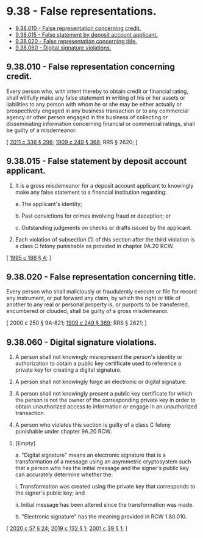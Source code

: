 # 9.38 - False representations.
* [9.38.010 - False representation concerning credit.](#938010---false-representation-concerning-credit)
* [9.38.015 - False statement by deposit account applicant.](#938015---false-statement-by-deposit-account-applicant)
* [9.38.020 - False representation concerning title.](#938020---false-representation-concerning-title)
* [9.38.060 - Digital signature violations.](#938060---digital-signature-violations)
## 9.38.010 - False representation concerning credit.
Every person who, with intent thereby to obtain credit or financial rating, shall willfully make any false statement in writing of his or her assets or liabilities to any person with whom he or she may be either actually or prospectively engaged in any business transaction or to any commercial agency or other person engaged in the business of collecting or disseminating information concerning financial or commercial ratings, shall be guilty of a misdemeanor.

\[ [2011 c 336 § 296](http://lawfilesext.leg.wa.gov/biennium/2011-12/Pdf/Bills/Session%20Laws/Senate/5045.SL.pdf?cite=2011%20c%20336%20§%20296); [1909 c 249 § 368](http://leg.wa.gov/CodeReviser/documents/sessionlaw/1909c249.pdf?cite=1909%20c%20249%20§%20368); RRS § 2620; \]

## 9.38.015 - False statement by deposit account applicant.
1. It is a gross misdemeanor for a deposit account applicant to knowingly make any false statement to a financial institution regarding:

   a. The applicant's identity;

   b. Past convictions for crimes involving fraud or deception; or

   c. Outstanding judgments on checks or drafts issued by the applicant.

2. Each violation of subsection (1) of this section after the third violation is a class C felony punishable as provided in chapter 9A.20 RCW.

\[ [1995 c 186 § 4](http://lawfilesext.leg.wa.gov/biennium/1995-96/Pdf/Bills/Session%20Laws/House/1603.SL.pdf?cite=1995%20c%20186%20§%204); \]

## 9.38.020 - False representation concerning title.
Every person who shall maliciously or fraudulently execute or file for record any instrument, or put forward any claim, by which the right or title of another to any real or personal property is, or purports to be transferred, encumbered or clouded, shall be guilty of a gross misdemeanor.

\[ 2000 c 250 § 9A-821; [1909 c 249 § 369](http://leg.wa.gov/CodeReviser/documents/sessionlaw/1909c249.pdf?cite=1909%20c%20249%20§%20369); RRS § 2621; \]

## 9.38.060 - Digital signature violations.
1. A person shall not knowingly misrepresent the person's identity or authorization to obtain a public key certificate used to reference a private key for creating a digital signature.

2. A person shall not knowingly forge an electronic or digital signature.

3. A person shall not knowingly present a public key certificate for which the person is not the owner of the corresponding private key in order to obtain unauthorized access to information or engage in an unauthorized transaction.

4. A person who violates this section is guilty of a class C felony punishable under chapter 9A.20 RCW.

5. [Empty]

   a. "Digital signature" means an electronic signature that is a transformation of a message using an asymmetric cryptosystem such that a person who has the initial message and the signer's public key can accurately determine whether the:

      i. Transformation was created using the private key that corresponds to the signer's public key; and

      ii. Initial message has been altered since the transformation was made.

   b. "Electronic signature" has the meaning provided in RCW 1.80.010.

\[ [2020 c 57 § 24](http://lawfilesext.leg.wa.gov/biennium/2019-20/Pdf/Bills/Session%20Laws/Senate/6028-S.SL.pdf?cite=2020%20c%2057%20§%2024); [2019 c 132 § 1](http://lawfilesext.leg.wa.gov/biennium/2019-20/Pdf/Bills/Session%20Laws/House/1908.SL.pdf?cite=2019%20c%20132%20§%201); [2001 c 39 § 1](http://lawfilesext.leg.wa.gov/biennium/2001-02/Pdf/Bills/Session%20Laws/House/1632-S.SL.pdf?cite=2001%20c%2039%20§%201); \]

